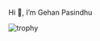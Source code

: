 Hi 👋, I’m Gehan Pasindhu

![trophy](https://github-profile-trophy.vercel.app/?username=GehanPasindhu&no-frame=true)

<!---
GehanPasindhu/GehanPasindhu is a ✨ special ✨ repository because its `README.md` (this file) appears on your GitHub profile.
You can click the Preview link to take a look at your changes.
--->
